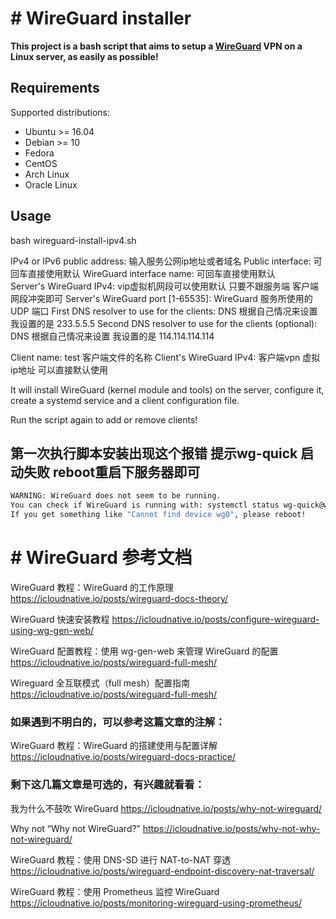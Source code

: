 # # WireGuard installer

**This project is a bash script that aims to setup a [WireGuard](https://www.wireguard.com/) VPN on a Linux server, as easily as possible!**

## Requirements

Supported distributions:

- Ubuntu >= 16.04
- Debian >= 10
- Fedora
- CentOS
- Arch Linux
- Oracle Linux

## Usage

   bash wireguard-install-ipv4.sh
    
  IPv4 or IPv6 public address:    输入服务公网ip地址或者域名
  Public interface:   可回车直接使用默认
  WireGuard interface name:   可回车直接使用默认  
  Server's WireGuard IPv4:    vip虚拟机网段可以使用默认 只要不跟服务端 客户端网段冲突即可
  Server's WireGuard port [1-65535]:  WireGuard 服务所使用的 UDP 端口
  First DNS resolver to use for the clients:  DNS 根据自己情况来设置 我设置的是 233.5.5.5
  Second DNS resolver to use for the clients (optional):  DNS 根据自己情况来设置 我设置的是 114.114.114.114  

  Client name: test    客户端文件的名称
  Client's WireGuard IPv4:   客户端vpn 虚拟ip地址 可以直接默认使用




It will install WireGuard (kernel module and tools) on the server, configure it, create a systemd service and a client configuration file.

Run the script again to add or remove clients!


## 第一次执行脚本安装出现这个报错 提示wg-quick 启动失败  reboot重启下服务器即可
```bash
WARNING: WireGuard does not seem to be running.
You can check if WireGuard is running with: systemctl status wg-quick@wg0
If you get something like "Cannot find device wg0", please reboot!
```


# # WireGuard 参考文档 

WireGuard 教程：WireGuard 的工作原理     https://icloudnative.io/posts/wireguard-docs-theory/

WireGuard 快速安装教程   https://icloudnative.io/posts/configure-wireguard-using-wg-gen-web/

WireGuard 配置教程：使用 wg-gen-web 来管理 WireGuard 的配置 https://icloudnative.io/posts/wireguard-full-mesh/ 

Wireguard 全互联模式（full mesh）配置指南 https://icloudnative.io/posts/wireguard-full-mesh/


### 如果遇到不明白的，可以参考这篇文章的注解：

WireGuard 教程：WireGuard 的搭建使用与配置详解  https://icloudnative.io/posts/wireguard-docs-practice/


### 剩下这几篇文章是可选的，有兴趣就看看：

我为什么不鼓吹 WireGuard  https://icloudnative.io/posts/why-not-wireguard/

Why not “Why not WireGuard?”  https://icloudnative.io/posts/why-not-why-not-wireguard/

WireGuard 教程：使用 DNS-SD 进行 NAT-to-NAT 穿透   https://icloudnative.io/posts/wireguard-endpoint-discovery-nat-traversal/  


WireGuard 教程：使用 Prometheus 监控 WireGuard   https://icloudnative.io/posts/monitoring-wireguard-using-prometheus/

